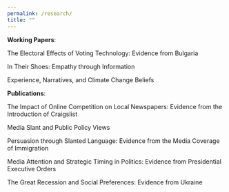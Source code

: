 ```yaml
---
permalink: /research/
title: ""
---
```


**Working Papers**:

The Electoral Effects of Voting Technology: Evidence from Bulgaria

In Their Shoes: Empathy through Information

Experience, Narratives, and Climate Change Beliefs 


**Publications**:

The Impact of Online Competition on Local Newspapers: Evidence from the Introduction of Craigslist 

Media Slant and Public Policy Views 

Persuasion through Slanted Language: Evidence from the Media Coverage of Immigration 

Media Attention and Strategic Timing in Politics: Evidence from Presidential Executive Orders

The Great Recession and Social Preferences: Evidence from Ukraine
